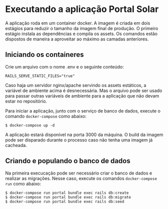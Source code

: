 # Executando a aplicação Portal Solar

A aplicação roda em um container docker. A imagem é criada em dois estágios para reduzir o tamanho da imagem final de produção. O primeiro estágio instala as dependências e compila os assets. Os comandos estão dispostos de maneira a aproveitar ao máximo as camadas anteriores.

## Iniciando os containeres

Crie um arquivo com o nome .env e o seguinte conteúdo:

```
RAILS_SERVE_STATIC_FILES="true"
```

Caso haja um servidor nginx/apache servindo os assets estáticos, a variável de ambiente acima é desnecessária. Mas o arquivo pode ser usado para passar outras variáveis de ambiente para a aplicação que não devam estar no repositório.

Para iniciar a aplicação, junto com o serviço de banco de dados, execute o comando `docker-compose` como abaixo:

```
$ docker-compose up -d
```

A aplicação estará disponível na porta 3000 da máquina. O build da imagem pode ser disparado durante o processo caso não tenha uma imagem já cacheada.

## Criando e populando o banco de dados

Na primeira execucação pode ser necessário criar o banco de dados e realizar as migrações. Nesse caso, execute os comandos `docker-compose run` como abaixo:

```
$ docker-compose run portal bundle exec rails db:create
$ docker-compose run portal bundle exec rails db:migrate
$ docker-compose run portal bundle exec rails db:seed
```
